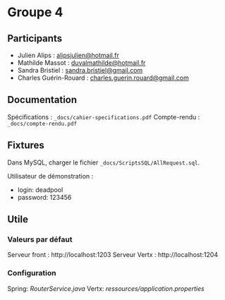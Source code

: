 # Groupe 4

## Participants

* Julien Alips : alipsjulien@hotmail.fr
* Mathilde Massot : duvalmathilde@hotmail.fr
* Sandra Bristiel : sandra.bristiel@gmail.com
* Charles Guérin-Rouard :  charles.guerin.rouard@gmail.com

## Documentation

Spécifications : ```_docs/cahier-specifications.pdf```
Compte-rendu : ```_docs/compte-rendu.pdf```

## Fixtures

Dans MySQL, charger le fichier ```_docs/ScriptsSQL/AllRequest.sql```.

Utilisateur de démonstration :

* login: deadpool
* password: 123456

## Utile

### Valeurs par défaut

Serveur front : http://localhost:1203
Serveur Vertx : http://localhost:1204

### Configuration

Spring: *RouterService.java*
Vertx: *ressources/application.properties*